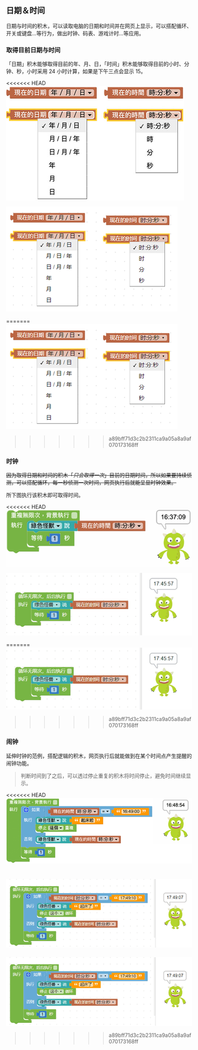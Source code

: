 ## 日期＆时间

日期与时间的积木，可以读取电脑的日期和时间并在网页上显示，可以搭配循环、开关或键盘...等行为，做出时钟、码表、游戏计时...等应用。

### 取得目前日期与时间

「日期」积木能够取得目前的年、月、日，「时间」积木能够取得目前的小时、分钟、秒，小时采用 24 小时计算，如果是下午三点会显示 15。

<<<<<<< HEAD
![](time/time-01.jpg)

![](time/upload_cb96a39bbcf323c24bf79ae38d32fe6c.png)

=======
![时间&日期](time/upload_cb96a39bbcf323c24bf79ae38d32fe6c.png)
>>>>>>> a89bff71d3c2b2311ca9a05a8a9af070173168ff

### 时钟

~~因为取得日期和时间的积木「*只会取得一次*」目前的日期时间，所以如果要持续侦测，可以搭配循环，每一秒侦测一次时间，网页执行后就能呈显时钟效果。~~

所下图执行该积木即可取得时间。

<<<<<<< HEAD
![](time/time-02.gif)

![](time/upload_27a51c6d97093758206f6fa3e30daee6.gif)

=======
![时间&日期](time/upload_27a51c6d97093758206f6fa3e30daee6.gif)
>>>>>>> a89bff71d3c2b2311ca9a05a8a9af070173168ff

### 闹钟

延伸时钟的范例，搭配逻辑的积木，网页执行后就能做到在某个时间点产生提醒的闹钟功能。

> 判断时间到了之后，可以透过停止重复的积木将时间停止，避免时间继续显示。

<<<<<<< HEAD
![](time/time-03.gif)



![](time/upload_966171ad34d632dd98a6bcde20c68074.gif)
=======
![时间&日期](time/upload_966171ad34d632dd98a6bcde20c68074.gif)
>>>>>>> a89bff71d3c2b2311ca9a05a8a9af070173168ff
